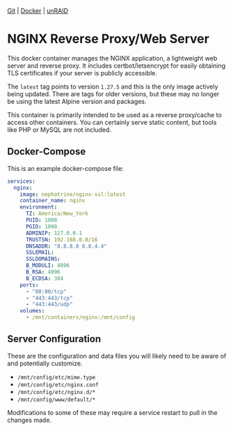 <!--
SPDX-FileCopyrightText: 2018 - 2025 Daniel Wolf <nephatrine@gmail.com>

SPDX-License-Identifier: ISC
-->

[Git](https://code.nephatrine.net/NephNET/docker-nginx-ssl/src/branch/master) |
[Docker](https://hub.docker.com/r/nephatrine/nginx-ssl/) |
[unRAID](https://code.nephatrine.net/NephNET/unraid-containers)

# NGINX Reverse Proxy/Web Server

This docker container manages the NGINX application, a lightweight web server
and reverse proxy. It includes certbot/letsencrypt for easily obtaining TLS
certificates if your server is publicly accessible.

The `latest` tag points to version `1.27.5` and this is the only image actively
being updated. There are tags for older versions, but these may no longer be
using the latest Alpine version and packages.

This container is primarily intended to be used as a reverse proxy/cache to
access other containers. You can certainly serve static content, but tools like
PHP or MySQL are not included.

## Docker-Compose

This is an example docker-compose file:

```yaml
services:
  nginx:
    image: nephatrine/nginx-ssl:latest
    container_name: nginx
    environment:
      TZ: America/New_York
      PUID: 1000
      PGID: 1000
      ADMINIP: 127.0.0.1
      TRUSTSN: 192.168.0.0/16
      DNSADDR: "8.8.8.8 8.8.4.4"
      SSLEMAIL: 
      SSLDOMAINS: 
      B_MODULI: 4096
      B_RSA: 4096
      B_ECDSA: 384
    ports:
      - "80:80/tcp"
      - "443:443/tcp"
      - "443:443/udp"
    volumes:
      - /mnt/containers/nginx:/mnt/config
```

## Server Configuration

These are the configuration and data files you will likely need to be aware of
and potentially customize.

- `/mnt/config/etc/mime.type`
- `/mnt/config/etc/nginx.conf`
- `/mnt/config/etc/nginx.d/*`
- `/mnt/config/www/default/*`

Modifications to some of these may require a service restart to pull in the
changes made.

